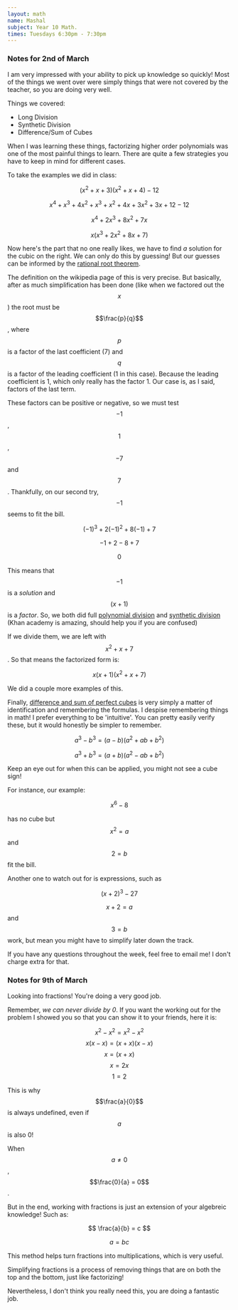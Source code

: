 ```yaml
---
layout: math
name: Mashal
subject: Year 10 Math.
times: Tuesdays 6:30pm - 7:30pm
---
```


### Notes for 2nd of March
I am very impressed with your ability to pick up knowledge so quickly! Most of 
the things we went over were simply things that were not covered by the teacher,
so you are doing very well.

Things we covered:

- Long Division
- Synthetic Division
- Difference/Sum of Cubes

When I was learning these things, factorizing higher order polynomials was one 
of the most painful things to learn. There are quite a few strategies you have
to keep in mind for different cases.

To take the examples we did in class:

$$ (x^2 + x + 3)(x^2 + x + 4) - 12 $$

$$ x^4 + x^3 + 4x^2 + x^3 + x^2 + 4x + 3x^2 + 3x + 12 - 12 $$

$$ x^4 + 2x^3 + 8x^2 + 7x $$

$$ x(x^3 + 2x^2 + 8x + 7) $$

Now here's the part that no one really likes, we have to find _a_ solution for
the cubic on the right. We can only do this by guessing! But our guesses can be
informed by the [rational root theorem](https://en.wikipedia.org/wiki/Rational_root_theorem).

The definition on the wikipedia page of this is very precise. But basically, after
as much simplification has been done (like when we factored out the $$x$$) the
root must be $$\frac{p}{q}$$, where $$p$$ is a factor of the last coefficient (7) and
$$q$$ is a factor of the leading coefficient (1 in this case). Because the leading
coefficient is 1, which only really has the factor 1. Our case is, as I said, 
factors of the last term.

These factors can be positive or negative, so we must test $$-1$$, $$1$$, $$-7$$ and $$7$$.
Thankfully, on our second try, $$-1$$ seems to fit the bill.

$$ (-1)^3 + 2(-1)^2 + 8(-1) + 7 $$

$$ -1 + 2 - 8 + 7 $$

$$ 0 $$

This means that $$-1$$ is a _solution_ and $$(x + 1)$$ is a _factor_. So, we both did
full [polynomial division](https://www.khanacademy.org/math/algebra2/x2ec2f6f830c9fb89:poly-div/x2ec2f6f830c9fb89:quad-div-by-linear/v/polynomial-division) and [synthetic division](https://www.khanacademy.org/math/algebra-home/alg-polynomials/alg-synthetic-division-of-polynomials/v/synthetic-division) (Khan academy is amazing, should help you if you are confused)

If we divide them, we are left with $$x^2 + x + 7$$. So that means the factorized form is:

$$ x(x + 1)(x^2 + x + 7) $$

We did a couple more examples of this.

Finally, [difference and sum of perfect cubes](https://www.purplemath.com/modules/specfact2.htm) is very simply a matter of identification
and remembering the formulas. I despise remembering things in math! I prefer
everything to be 'intuitive'. You can pretty easily verify these, but it would
honestly be simpler to remember.

$$ a^3 - b^3 = (a - b)(a^2+ab+b^2) $$

$$ a^3 + b^3 = (a + b)(a^2-ab+b^2) $$

Keep an eye out for when this can be applied, you might not see a cube sign!

For instance, our example:

$$ x^6 - 8 $$

has no cube but $$x^2 = a$$ and $$2 = b$$ fit the bill.

Another one to watch out for is expressions, such as

$$ (x + 2)^3 - 27  $$

$$x + 2 = a$$ and $$3 = b$$ work, but mean you might have to simplify later down
the track.

If you have any questions throughout the week, feel free to email me! I don't
charge extra for that. 

### Notes for 9th of March
Looking into fractions! You're doing a very good job.

Remember, _we can never divide by 0_. If you want the working out for the problem
I showed you so that you can show it to your friends, here it is:

$$ x^2 - x^2 = x^2 - x^2 $$
$$ x(x-x) = (x+x)(x-x) $$
$$ x = (x + x) $$
$$ x = 2x $$
$$ 1 = 2 $$

This is why $$\frac{a}{0}$$ is always undefined, even if $$a$$ is also 0!

When $$a \neq 0$$, $$\frac{0}{a} = 0$$.

But in the end, working with fractions is just an extension of your algebreic
knowledge! Such as:

$$ \frac{a}{b} = c  $$

$$ a = bc $$

This method helps turn fractions into multiplications, which is very useful.

Simplifying fractions is a process of removing things that are on both the top
and the bottom, just like factorizing!

Nevertheless, I don't think you really need this, you are doing a fantastic job.
